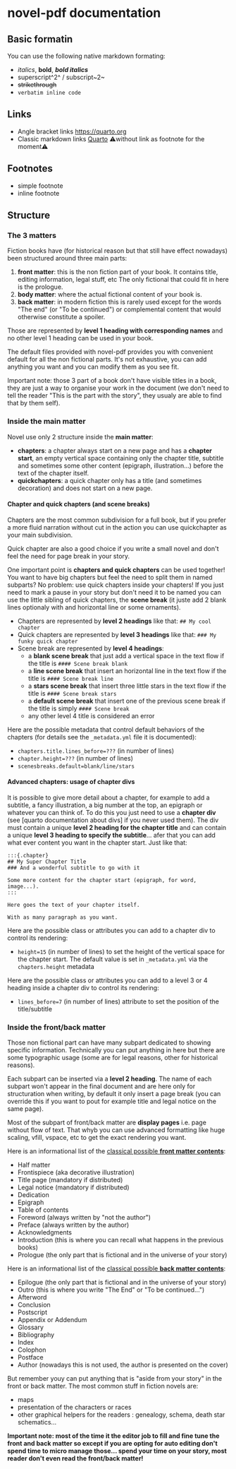 # novel-pdf documentation

## Basic formatin

You can use the following native markdown formating:

- *italics*, **bold**, ***bold italics***
- superscript^2^ / subscript~2~
- ~~strikethrough~~
- `verbatim inline code`

## Links

- Angle bracket links <https://quarto.org>
- Classic markdown links [Quarto](https://quarto.org) ⚠️without link as
footnote for the moment⚠️

## Footnotes

- simple footnote
- inline footnote

## Structure

### The 3 matters

Fiction books have (for historical reason but that still have effect nowadays)
been structured around three main parts:

1. **front matter**: this is the non fiction part of your book. It contains title,
  editing information, legal stuff, etc The only fictional that could fit in
  here is the prologue.
2. **body matter**: where the actual fictional content of your book is.
3. **back matter**: in modern fiction this is rarely used except for the words
  "The end" (or "To be continued") or complemental content that would otherwise
  constitute a spoiler.

Those are represented by **level 1 heading with corresponding names** and no
other level 1 heading can be used in your book.

The default files provided with novel-pdf provides you with convenient default
for all the non fictional parts. It's not exhaustive, you can add anything you
want and you can modify them as you see fit.

Important note: those 3 part of a book don't have visible titles in a book, they
are just a way to organise your work in the document (we don't need to tell the
reader "This is the part with the story", they usualy are able to find that by
them self).

### Inside the main matter

Novel use only 2 structure inside the **main matter**:

- **chapters**: a chapter always start on a new page and has a **chapter
  start**, an empty vertical space containing only the chapter title, subtitle
  and sometimes some other content (epigraph, illustration...) before the text
  of the chapter itself.
- **quickchapters**: a quick chapter only has a title (and sometimes decoration)
  and does not start on a new page.

#### Chapter and quick chapters (and scene breaks)

Chapters are the most common subdivision for a full book, but if you prefer a
more fluid narration without cut in the action you can use quickchapter as your
main subdivision.

Quick chapter are also a good choice if you write a small novel and don't feel
the need for page break in your story.

One important point is **chapters and quick chapters** can be used together! You
want to have big chapters but feel the need to split them in named subparts? No
problem: use quick chapters inside your chapters! If you just need to mark a
pause in your story but don't need it to be named you can use the little sibling
of quick chapters, the **scene break** (it juste add 2 blank lines optionaly
with and horizontal line or some ornaments).

- Chapters are represented by **level 2 headings** like that:
  `## My cool chapter`
- Quick chapters are represented by **level 3 headings** like that:
  `### My funky quick chapter`
- Scene break are represented by **level 4 headings**:
    - a **blank scene break** that just add a vertical space in the text
      flow if the title is `#### Scene break blank`
    - a **line scene break** that insert an horizontal line in the text flow
      if the title is `#### Scene break line`
    - a **stars scene break** that insert three little stars in the text
      flow if the title is `#### Scene break stars`
    - a **default scene break** that insert one of the previous scene break if
      the title is simply `#### Scene break`
    - any other level 4 title is considered an error

Here are the possible metadata that control default behaviors of the chapters
(for details see the `_metadata.yml` file it is documented):

- `chapters.title.lines_before=???` (in number of lines)
- `chapter.height=???` (in number of lines)
- `scenesbreaks.default=blank/line/stars`

#### Advanced chapters: usage of chapter divs

It is possible to give more detail about a chapter, for example to add a
subtitle, a fancy illustration, a big number at the top, an epigraph or whatever
you can think of. To do this you just need to use a **chapter div** (see
[quarto documentation about divs] if you never used them). The div must contain
a unique **level 2 heading for the chapter title** and can contain a unique
**level 3 heading to specify the subtitle**... afer that you can add what ever
content you want in the chapter start. Just like that:

```qmd
:::{.chapter}
## My Super Chapter Title
### And a wonderful subtitle to go with it

Some more content for the chapter start (epigraph, for word, image...).
:::

Here goes the text of your chapter itself.

With as many paragraph as you want.
```

Here are the possible class or attributes you can add to a chapter div to
control its rendering:

- `height=15` (in number of lines) to set the height of the vertical space for
  the chapter start. The default value is set in `_metadata.yml` via the
  `chapters.height` metadata

Here are the possible class or attributes you can add to a level 3 or 4 heading
inside a chapter div to control its rendering:

- `lines_before=7` (in number of lines) attribute to set the position of the
  title/subtitle

### Inside the front/back matter

Those non fictional part can have many subpart dedicated to showing specific
information. Technically you can put anything in here but there are some
typographic usage (some are for legal reasons, other for historical reasons).

Each subpart can be inserted via a **level 2 heading**. The name of each subpart
won't appear in the final document and are here only for structuration when
writing, by default it only insert a page break (you can override this if
you want to pout for example title and legal notice on the same page).

Most of the subpart of front/back matter are **display pages** i.e. page without
flow of text. That whyb you can use advanced formatting like huge scaling,
vfill, vspace, etc to get the exact rendering you want.

Here is an informational list of the [classical possible **front matter
contents**](https://en.wikipedia.org/wiki/Book_design#Front_matter):

- Half matter
- Frontispiece (aka decorative illustration)
- Title page (mandatory if distributed)
- Legal notice (mandatory if distributed)
- Dedication
- Epigraph
- Table of contents
- Foreword (always written by "not the author")
- Preface (always written by the author)
- Acknowledgments
- Introduction (this is where you can recall what happens in the previous books)
- Prologue (the only part that is fictional and in the universe of your story)

Here is an informational list of the [classical possible **back matter
contents**](https://en.wikipedia.org/wiki/Book_design#Back_matter_(end_matter)):

- Epilogue (the only part that is fictional and in the universe of your story)
- Outro (this is where you write "The End" or "To be continued...")
- Afterword
- Conclusion
- Postscript
- Appendix or Addendum
- Glossary
- Bibliography
- Index
- Colophon
- Postface
- Author (nowadays this is not used, the author is presented on the cover)

But remember youy can put anything that is "aside from your story" in the front
or back matter. The most common stuff in fiction novels are:

- maps
- presentation of the characters or races
- other graphical helpers for the readers : genealogy, schema, death star
  schematics...


**Important note: most of the time it the editor job to fill and fine tune the
front and back matter so except if you are opting for auto editing don't spend
time to micro manage those... spend your time on your story, most reader don't
even read the front/back matter!**
